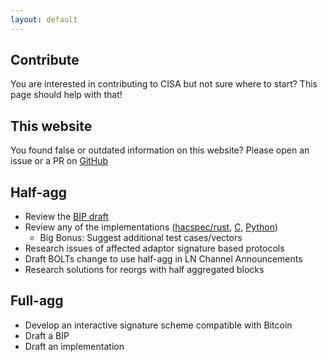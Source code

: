 ```yaml
---
layout: default
---
```


## Contribute

You are interested in contributing to CISA but not sure where to start? This page should help with that!

## This website

You found false or outdated information on this website? Please open an issue or a PR on [GitHub](https://github.com/fjahr/cisa-research)

## Half-agg

- Review the [BIP draft](https://github.com/BlockstreamResearch/cross-input-aggregation/blob/master/half-aggregation.mediawiki)
- Review any of the implementations ([hacspec/rust](https://github.com/BlockstreamResearch/cross-input-aggregation/tree/master/hacspec-halfagg), [C](https://github.com/BlockstreamResearch/secp256k1-zkp/pull/261), [Python](https://github.com/fjahr/cisa-playground/blob/main/halfagg.py))
    - Big Bonus: Suggest additional test cases/vectors
- Research issues of affected adaptor signature based protocols
- Draft BOLTs change to use half-agg in LN Channel Announcements
- Research solutions for reorgs with half aggregated blocks

## Full-agg

- Develop an interactive signature scheme compatible with Bitcoin
- Draft a BIP
- Draft an implementation

